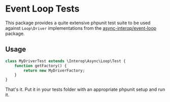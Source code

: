 # Event Loop Tests

This package provides a quite extensive phpunit test suite to be used against `Loop\Driver` implementations from the [async-interop/event-loop](https://github.com/async-interop/event-loop) package.

## Usage

```php
class MyDriverTest extends \Interop\Async\Loop\Test {
    function getFactory() {
        return new MyDriverFactory;
    }
}
```

That's it. Put it in your tests folder with an appropriate phpunit setup and run it.